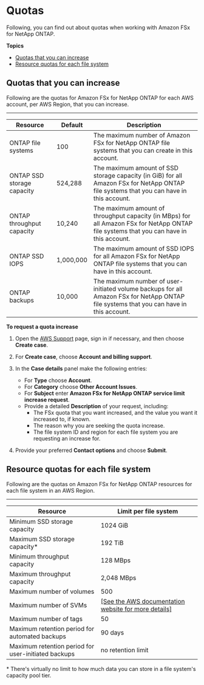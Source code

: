 # Quotas<a name="limits"></a>

Following, you can find out about quotas when working with Amazon FSx for NetApp ONTAP\.

**Topics**
+ [Quotas that you can increase](#soft-limits)
+ [Resource quotas for each file system](#limits-ontap-resources-file-system)

## Quotas that you can increase<a name="soft-limits"></a>

Following are the quotas for Amazon FSx for NetApp ONTAP for each AWS account, per AWS Region, that you can increase\.


****  

| Resource | Default | Description | 
| --- | --- | --- | 
|  ONTAP file systems  |  100  |  The maximum number of Amazon FSx for NetApp ONTAP file systems that you can create in this account\.  | 
|  ONTAP SSD storage capacity  |  524,288  |  The maximum amount of SSD storage capacity \(in GiB\) for all Amazon FSx for NetApp ONTAP file systems that you can have in this account\.  | 
|  ONTAP throughput capacity  |  10,240  |  The maximum amount of throughput capacity \(in MBps\) for all Amazon FSx for NetApp ONTAP file systems that you can have in this account\.  | 
|  ONTAP SSD IOPS  |  1,000,000  |  The maximum amount of SSD IOPS for all Amazon FSx for NetApp ONTAP file systems that you can have in this account\.  | 
|  ONTAP backups  |  10,000  |  The maximum number of user\-initiated volume backups for all Amazon FSx for NetApp ONTAP file systems that you can have in this account\.  | 

**To request a quota increase**

1. Open the [AWS Support](https://console.aws.amazon.com/support/home#/) page, sign in if necessary, and then choose **Create case**\.

1. For **Create case**, choose **Account and billing support**\.

1. In the **Case details** panel make the following entries:
   + For **Type** choose **Account**\.
   + For **Category** choose **Other Account Issues**\.
   + For **Subject** enter **Amazon FSx for NetApp ONTAP service limit increase request**\.
   + Provide a detailed **Description** of your request, including:
     + The FSx quota that you want increased, and the value you want it increased to, if known\.
     + The reason why you are seeking the quota increase\.
     + The file system ID and region for each file system you are requesting an increase for\.

1. Provide your preferred **Contact options** and choose **Submit**\.

## Resource quotas for each file system<a name="limits-ontap-resources-file-system"></a>

Following are the quotas on Amazon FSx for NetApp ONTAP resources for each file system in an AWS Region\.


****  

| Resource | Limit per file system | 
| --- | --- | 
| Minimum SSD storage capacity | 1024 GiB | 
| Maximum SSD storage capacity\* | 192 TiB | 
| Minimum throughput capacity | 128 MBps | 
| Maximum throughput capacity | 2,048 MBps | 
| Maximum number of volumes | 500 | 
| Maximum number of SVMs |  [\[See the AWS documentation website for more details\]](http://docs.aws.amazon.com/fsx/latest/ONTAPGuide/limits.html)  | 
| Maximum number of tags | 50 | 
| Maximum retention period for automated backups | 90 days | 
| Maximum retention period for user\-initiated backups | no retention limit | 

\* There's virtually no limit to how much data you can store in a file system's capacity pool tier\.